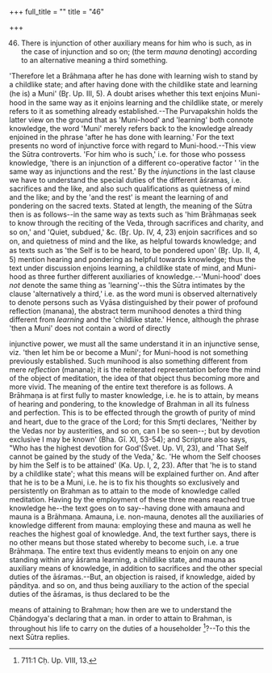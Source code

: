 +++
full_title = ""
title = "46"

+++


46. There is injunction of other auxiliary means for him who is such, as in the case of injunction and so on; (the term _mauna_ denoting) according to an alternative meaning a third something.

'Therefore let a Brāhmaṇa after he has done with learning wish to stand by a childlike state; and after having done with the childlike state and learning (he is) a Muni' (Br̥. Up. III, 5). A doubt arises whether this text enjoins Muni-hood in the same way as it enjoins learning and the childlike state, or merely refers to it as something already established.--The Purvapakshin holds the latter view on the ground that as 'Muni-hood' and 'learning' both connote knowledge, the word 'Muni' merely refers back to the knowledge already enjoined in the phrase 'after he has done with learning.' For the text presents no word of injunctive force with regard to Muni-hood.--This view the Sūtra controverts. 'For him who is such,' i.e. for those who possess knowledge, 'there is an injunction of a different co-operative factor ' 'in the same way as injunctions and the rest.' By the _injunctions_ in the last clause we have to understand the special duties of the different āśramas, i.e. sacrifices and the like, and also such qualifications as quietness of mind and the like; and by the 'and the rest' is meant the learning of and pondering on the sacred texts. Stated at length, the meaning of the Sūtra then is as follows--in the same way as texts such as 'him Brāhmaṇas seek to know through the reciting of the Veda, through sacrifices and charity, and so on,' and 'Quiet, subdued,' &c. (Br̥. Up. IV, 4, 23) enjoin sacrifices and so on, and quietness of mind and the like, as helpful towards knowledge; and as texts such as 'the Self is to be heard, to be pondered upon' (Br̥. Up. II, 4, 5) mention hearing and pondering as helpful towards knowledge; thus the text under discussion enjoins learning, a childlike state of mind, and Muni-hood as three further different auxiliaries of knowledge.--'Muni-hood' does _not_ denote the same thing as 'learning'--this the Sūtra intimates by the clause 'alternatively a third,' i.e. as the word muni is observed alternatively to denote persons such as Vyāsa distinguished by their power of profound reflection (manana), the abstract term munihood denotes a third thing different from _learning_ and the 'childlike state.' Hence, although the phrase 'then a Muni' does not contain a word of directly

injunctive power, we must all the same understand it in an injunctive sense, viz. 'then let him be or become a Muni'; for Muni-hood is not something previously established. Such munihood is also something different from mere _reflection_ (manana); it is the reiterated representation before the mind of the object of meditation, the idea of that object thus becoming more and more vivid. The meaning of the entire text therefore is as follows. A Brāhmaṇa is at first fully to master knowledge, i.e. he is to attain, by means of hearing and pondering, to the knowledge of Brahman in all its fulness and perfection. This is to be effected through the growth of purity of mind and heart, due to the grace of the Lord; for this Smr̥ti declares, 'Neither by the Vedas nor by austerities, and so on, can I be so seen--; but by devotion exclusive I may be known' (Bha. Gī. XI, 53-54); and Scripture also says, "Who has the highest devotion for God'(Śvet. Up. VI, 23), and 'That Self cannot be gained by the study of the Veda,' &c. 'He whom the Self chooses by him the Self is to be attained' (Ka. Up. I, 2, 23). After that 'he is to stand by a childlike state'; what this means will be explained further on. And after that he is to be a Muni, i.e. he is to fix his thoughts so exclusively and persistently on Brahman as to attain to the mode of knowledge called meditation. Having by the employment of these three means reached true knowledge he--the text goes on to say--having done with amauna and mauna is a Brāhmaṇa. Amauna, i.e. non-mauna, denotes all the auxiliaries of knowledge different from mauna: employing these and mauna as well he reaches the highest goal of knowledge. And, the text further says, there is no other means but those stated whereby to become such, i.e. a true Brāhmaṇa. The entire text thus evidently means to enjoin on any one standing within any āśrama learning, a childlike state, and mauna as auxiliary means of knowledge, in addition to sacrifices and the other special duties of the āśramas.--But, an objection is raised, if knowledge, aided by pāṇditya. and so on, and thus being auxiliary to the action of the special duties of the āśramas, is thus declared to be the

means of attaining to Brahman; how then are we to understand the Cḥāndogya's declaring that a man. in order to attain to Brahman, is throughout his life to carry on the duties of a householder [^fn_43]?--To this the next Sūtra replies.

[^fn_43]: 711:1 Cḥ. Up. VIII, 13.

